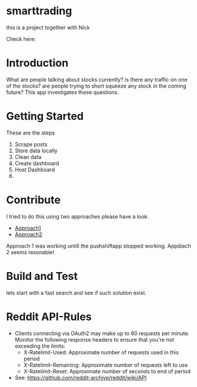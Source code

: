 # smarttrading
this is a project together with Nick

Check here:


# Introduction 
What are people talking about stocks currently? is there any traffic on one of the stocks? are people trying to short squeeze any stock in the coming future? This app investigates these questions.  

# Getting Started
These are the steps
1. Scrape posts
2. Store data locally
3. Clean data
4. Create dashboard
5. Host Dashboard
6. 


# Contribute
I tried to do this using two approaches please have a look: 
- [Approach1](https://www.youtube.com/watch?v=CJAdCLZaISw)
- [Approach2 ](https://github.com/zachhuang610/wsb_scraper)

Approach 1 was working untill the pushshiftapp stopped working. 
Appdiach 2 seems resonable! 

# Build and Test
lets start with a fast search and see if such solution exist.

# Reddit API-Rules
- Clients connecting via OAuth2 may make up to 60 requests per minute. Monitor the following response headers to ensure that you're not exceeding the limits:
  - X-Ratelimit-Used: Approximate number of requests used in this period
  - X-Ratelimit-Remaining: Approximate number of requests left to use
  - X-Ratelimit-Reset: Approximate number of seconds to end of period
- See: https://github.com/reddit-archive/reddit/wiki/API


